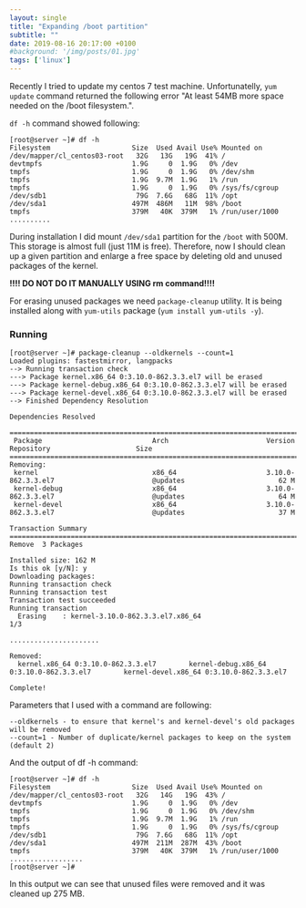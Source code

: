 ```yaml
---
layout: single
title: "Expanding /boot partition"
subtitle: ""
date: 2019-08-16 20:17:00 +0100
#background: '/img/posts/01.jpg'
tags: ['linux']
---
```

 
Recently I tried to update my centos 7 test machine. Unfortunatelly, ``yum update`` command returned the following error "At least 54MB more space needed on the /boot filesystem.".

``df -h`` command showed following:

````
[root@server ~]# df -h
Filesystem                    Size  Used Avail Use% Mounted on
/dev/mapper/cl_centos03-root   32G   13G   19G  41% /
devtmpfs                      1.9G     0  1.9G   0% /dev
tmpfs                         1.9G     0  1.9G   0% /dev/shm
tmpfs                         1.9G  9.7M  1.9G   1% /run
tmpfs                         1.9G     0  1.9G   0% /sys/fs/cgroup
/dev/sdb1                      79G  7.6G   68G  11% /opt
/dev/sda1                     497M  486M   11M  98% /boot
tmpfs                         379M   40K  379M   1% /run/user/1000
..........
````

During installation I did mount ``/dev/sda1`` partition for the ``/boot`` with 500M. This storage is almost full (just 11M is free). Therefore, now I should clean up a given partition and enlarge a free space by deleting old and unused packages of the kernel.

**!!!! DO NOT DO IT MANUALLY USING rm command!!!!**

For erasing unused packages we need ``package-cleanup`` utility. It is being installed along with  ``yum-utils`` package (``yum install yum-utils -y``).

### Running 

````
[root@server ~]# package-cleanup --oldkernels --count=1
Loaded plugins: fastestmirror, langpacks
--> Running transaction check
---> Package kernel.x86_64 0:3.10.0-862.3.3.el7 will be erased
---> Package kernel-debug.x86_64 0:3.10.0-862.3.3.el7 will be erased
---> Package kernel-devel.x86_64 0:3.10.0-862.3.3.el7 will be erased
--> Finished Dependency Resolution

Dependencies Resolved

=============================================================================================================================================
 Package                           Arch                        Version                                   Repository                     Size
=============================================================================================================================================
Removing:
 kernel                            x86_64                      3.10.0-862.3.3.el7                        @updates                       62 M
 kernel-debug                      x86_64                      3.10.0-862.3.3.el7                        @updates                       64 M
 kernel-devel                      x86_64                      3.10.0-862.3.3.el7                        @updates                       37 M

Transaction Summary
=============================================================================================================================================
Remove  3 Packages

Installed size: 162 M
Is this ok [y/N]: y
Downloading packages:
Running transaction check
Running transaction test
Transaction test succeeded
Running transaction
  Erasing    : kernel-3.10.0-862.3.3.el7.x86_64                                                                                          1/3

......................

Removed:
  kernel.x86_64 0:3.10.0-862.3.3.el7        kernel-debug.x86_64 0:3.10.0-862.3.3.el7        kernel-devel.x86_64 0:3.10.0-862.3.3.el7

Complete!
````

Parameters that I used with a command are following:
````
--oldkernels - to ensure that kernel's and kernel-devel's old packages will be removed
--count=1 - Number of duplicate/kernel packages to keep on the system (default 2)
````

And the output of df -h command:

````
[root@server ~]# df -h
Filesystem                    Size  Used Avail Use% Mounted on
/dev/mapper/cl_centos03-root   32G   14G   19G  43% /
devtmpfs                      1.9G     0  1.9G   0% /dev
tmpfs                         1.9G     0  1.9G   0% /dev/shm
tmpfs                         1.9G  9.7M  1.9G   1% /run
tmpfs                         1.9G     0  1.9G   0% /sys/fs/cgroup
/dev/sdb1                      79G  7.6G   68G  11% /opt
/dev/sda1                     497M  211M  287M  43% /boot
tmpfs                         379M   40K  379M   1% /run/user/1000
..................
[root@server ~]#
````

In this output we can see that unused files were removed and it was cleaned up 275 MB. 
